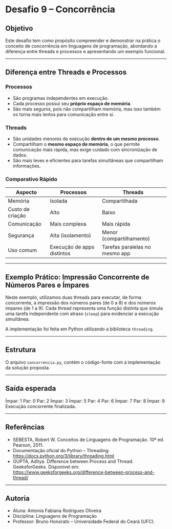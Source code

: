 # Desafio 9 – Concorrência

## Objetivo

Este desafio tem como propósito compreender e demonstrar na prática o conceito de concorrência em linguagens de programação, abordando a diferença entre threads e processos e apresentando um exemplo funcional.

---

## Diferença entre Threads e Processos

### Processos
- São programas independentes em execução.
- Cada processo possui seu **próprio espaço de memória**.
- São mais seguros, pois não compartilham memória, mas isso também os torna mais lentos para comunicação entre si.

### Threads
- São unidades menores de execução **dentro de um mesmo processo**.
- Compartilham o **mesmo espaço de memória**, o que permite comunicação mais rápida, mas exige cuidado com sincronização de dados.
- São mais leves e eficientes para tarefas simultâneas que compartilham informações.

### Comparativo Rápido

| Aspecto          | Processos              | Threads                   |
|------------------|------------------------|---------------------------|
| Memória          | Isolada                | Compartilhada             |
| Custo de criação | Alto                   | Baixo                     |
| Comunicação      | Mais complexa          | Mais rápida               |
| Segurança        | Alta (isolamento)      | Menor (compartilhamento)  |
| Uso comum        | Execução de apps distintos | Tarefas paralelas no mesmo app |

---

## Exemplo Prático: Impressão Concorrente de Números Pares e Ímpares

Neste exemplo, utilizamos duas threads para executar, de forma concorrente, a impressão dos números pares (de 0 a 8) e dos números ímpares (de 1 a 9). Cada thread representa uma função distinta que simula uma tarefa independente com atraso (`sleep`) para evidenciar a execução simultânea.

A implementação foi feita em Python utilizando a biblioteca `threading`.

--- 

## Estrutura
O arquivo `concorrencia.py`, contém o código-fonte com a implementação da solução proposta.

---

## Saída esperada

Ímpar: 1
Par: 0
Par: 2
Ímpar: 3
Ímpar: 5
Par: 4
Par: 6
Ímpar: 7
Par: 8
Ímpar: 9
Execução concorrente finalizada.

--- 

## Referências
- SEBESTA, Robert W. Conceitos de Linguagens de Programação. 10ª ed. Pearson, 2011.
- Documentação oficial do Python – Threading: https://docs.python.org/3/library/threading.html
- GUPTA, Aditya. Difference between Process and Thread. GeeksforGeeks. Disponível em: https://www.geeksforgeeks.org/difference-between-process-and-thread/

---

## Autoria
- Aluna: Antonia Fabiana Rodrigues Oliveira
- Disciplina: Linguagens de Programação
- Professor: Bruno Honorato – Universidade Federal do Ceará (UFC).
